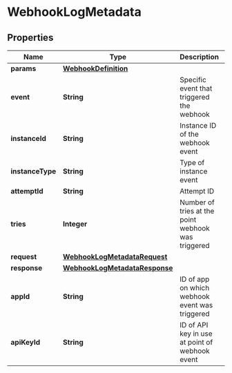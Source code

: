 
# WebhookLogMetadata

## Properties
Name | Type | Description | Notes
------------ | ------------- | ------------- | -------------
**params** | [**WebhookDefinition**](WebhookDefinition.md) |  |  [optional]
**event** | **String** | Specific event that triggered the webhook |  [optional]
**instanceId** | **String** | Instance ID of the webhook event |  [optional]
**instanceType** | **String** | Type of instance event |  [optional]
**attemptId** | **String** | Attempt ID |  [optional]
**tries** | **Integer** | Number of tries at the point webhook was triggered |  [optional]
**request** | [**WebhookLogMetadataRequest**](WebhookLogMetadataRequest.md) |  |  [optional]
**response** | [**WebhookLogMetadataResponse**](WebhookLogMetadataResponse.md) |  |  [optional]
**appId** | **String** | ID of app on which webhook event was triggered |  [optional]
**apiKeyId** | **String** | ID of API key in use at point of webhook event |  [optional]



